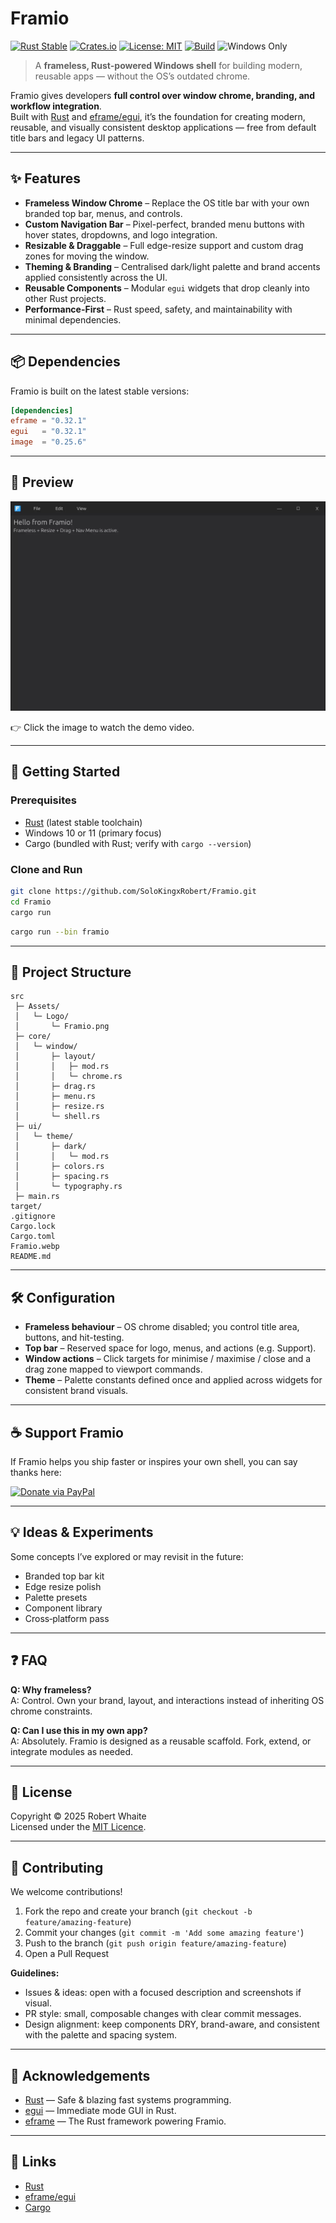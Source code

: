 # Framio

[![Rust Stable](https://img.shields.io/badge/rust-stable-blue.svg)](https://www.rust-lang.org/)
[![Crates.io](https://img.shields.io/crates/v/eframe.svg?label=eframe)](https://crates.io/crates/eframe)
[![License: MIT](https://img.shields.io/badge/License-MIT-yellow.svg)](LICENSE)
[![Build](https://github.com/SoloKingxRobert/Framio/actions/workflows/build.yml/badge.svg)](https://github.com/SoloKingxRobert/Framio/actions)
![Windows Only](https://img.shields.io/badge/platform-Windows-blue?logo=windows)

> A **frameless, Rust-powered Windows shell** for building modern, reusable apps — without the OS’s outdated chrome.

Framio gives developers **full control over window chrome, branding, and workflow integration**.  
Built with [Rust](https://www.rust-lang.org/) and [eframe/egui](https://github.com/emilk/egui), it’s the foundation for creating modern, reusable, and visually consistent desktop applications — free from default title bars and legacy UI patterns.

---

## ✨ Features

- **Frameless Window Chrome** – Replace the OS title bar with your own branded top bar, menus, and controls.
- **Custom Navigation Bar** – Pixel-perfect, branded menu buttons with hover states, dropdowns, and logo integration.
- **Resizable & Draggable** – Full edge-resize support and custom drag zones for moving the window.
- **Theming & Branding** – Centralised dark/light palette and brand accents applied consistently across the UI.
- **Reusable Components** – Modular `egui` widgets that drop cleanly into other Rust projects.
- **Performance-First** – Rust speed, safety, and maintainability with minimal dependencies.

---

## 📦 Dependencies

Framio is built on the latest stable versions:

```toml
[dependencies]
eframe = "0.32.1"
egui   = "0.32.1"
image  = "0.25.6"
```
---

## 📸 Preview

![Framio Preview](Framio.webp)

👉 Click the image to watch the demo video.

---

## 🚀 Getting Started

### Prerequisites
- [Rust](https://www.rust-lang.org/tools/install) (latest stable toolchain)
- Windows 10 or 11 (primary focus)
- Cargo (bundled with Rust; verify with `cargo --version`)

### Clone and Run

```bash
git clone https://github.com/SoloKingxRobert/Framio.git
cd Framio
cargo run
```

```bash
cargo run --bin framio
```

---

## 🧩 Project Structure

```
src
 ├─ Assets/
 │   └─ Logo/
 │       └─ Framio.png
 ├─ core/
 │   └─ window/
 │       ├─ layout/
 │       │   ├─ mod.rs
 │       │   └─ chrome.rs
 │       ├─ drag.rs
 │       ├─ menu.rs
 │       ├─ resize.rs
 │       └─ shell.rs
 ├─ ui/
 │   └─ theme/
 │       ├─ dark/
 │       │   └─ mod.rs
 │       ├─ colors.rs
 │       ├─ spacing.rs
 │       └─ typography.rs
 ├─ main.rs
target/
.gitignore
Cargo.lock
Cargo.toml
Framio.webp
README.md
```

---

## 🛠 Configuration

- **Frameless behaviour** – OS chrome disabled; you control title area, buttons, and hit-testing.
- **Top bar** – Reserved space for logo, menus, and actions (e.g. Support).
- **Window actions** – Click targets for minimise / maximise / close and a drag zone mapped to viewport commands.
- **Theme** – Palette constants defined once and applied across widgets for consistent brand visuals.

---

## ☕ Support Framio

If Framio helps you ship faster or inspires your own shell, you can say thanks here:

[![Donate via PayPal](https://img.shields.io/badge/💸-Donate%20via%20PayPal-blue?style=for-the-badge)](https://paypal.me/RobertWhaite)


---

## 💡 Ideas & Experiments

Some concepts I’ve explored or may revisit in the future:
- Branded top bar kit
- Edge resize polish
- Palette presets
- Component library
- Cross‑platform pass

---

## ❓ FAQ

**Q: Why frameless?**  
A: Control. Own your brand, layout, and interactions instead of inheriting OS chrome constraints.

**Q: Can I use this in my own app?**  
A: Absolutely. Framio is designed as a reusable scaffold. Fork, extend, or integrate modules as needed.

---

## 📝 License
Copyright © 2025 Robert Whaite  
Licensed under the [MIT Licence](LICENSE).

---

## 🤝 Contributing

We welcome contributions!

1. Fork the repo and create your branch (`git checkout -b feature/amazing-feature`)
2. Commit your changes (`git commit -m 'Add some amazing feature'`)
3. Push to the branch (`git push origin feature/amazing-feature`)
4. Open a Pull Request

**Guidelines:**
- Issues & ideas: open with a focused description and screenshots if visual.
- PR style: small, composable changes with clear commit messages.
- Design alignment: keep components DRY, brand-aware, and consistent with the palette and spacing system.

---

## 🙏 Acknowledgements

- [Rust](https://www.rust-lang.org/) — Safe & blazing fast systems programming.
- [egui](https://github.com/emilk/egui) — Immediate mode GUI in Rust.
- [eframe](https://github.com/emilk/egui/tree/master/crates/eframe) — The Rust framework powering Framio.

---

## 🔗 Links

- [Rust](https://www.rust-lang.org)
- [eframe/egui](https://github.com/emilk/egui)
- [Cargo](https://doc.rust-lang.org/cargo/)  
